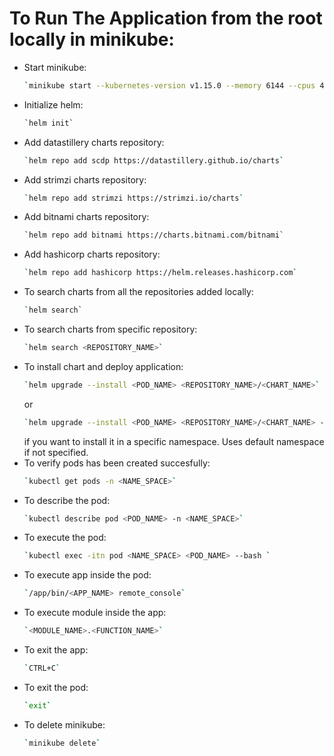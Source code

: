# To Run The Application from the root locally in minikube:
  * Start minikube:
    ```bash
    `minikube start --kubernetes-version v1.15.0 --memory 6144 --cpus 4`
    ```
  * Initialize helm:
    ```bash
    `helm init`
    ```
  * Add datastillery charts repository:
    ```bash
    `helm repo add scdp https://datastillery.github.io/charts`
    ```
  * Add strimzi charts repository:
    ```bash
    `helm repo add strimzi https://strimzi.io/charts`
    ```
  * Add bitnami charts repository:
    ```bash
    `helm repo add bitnami https://charts.bitnami.com/bitnami`
    ```
  * Add hashicorp charts repository:
    ```bash
    `helm repo add hashicorp https://helm.releases.hashicorp.com`
    ```
  * To search charts from all the repositories added locally:
    ```bash
    `helm search`
    ```
  * To search charts from specific repository:
    ```bash
    `helm search <REPOSITORY_NAME>`
    ```
  * To install chart and deploy application:
    ```bash
    `helm upgrade --install <POD_NAME> <REPOSITORY_NAME>/<CHART_NAME>`
    ```
    or
    ```bash
    `helm upgrade --install <POD_NAME> <REPOSITORY_NAME>/<CHART_NAME> --namespace=<NAMESPACE>`
    ```
    if you want to install it in a specific namespace. Uses default namespace if not specified.
  * To verify pods has been created succesfully:
    ```bash
    `kubectl get pods -n <NAME_SPACE>`
    ```
  * To describe the pod:
    ```bash
    `kubectl describe pod <POD_NAME> -n <NAME_SPACE>`
    ```
  * To execute the pod:
    ```bash
    `kubectl exec -itn pod <NAME_SPACE> <POD_NAME> --bash `
    ```
  * To execute app inside the pod:
    ```bash
    `/app/bin/<APP_NAME> remote_console`
    ```
  * To execute module inside the app:
    ```bash
    `<MODULE_NAME>.<FUNCTION_NAME>`
    ```
  * To exit the app:
    ```bash
    `CTRL+C`
    ```
  * To exit the pod:
    ```bash
    `exit`
    ```
  * To delete minikube:
    ```bash
    `minikube delete`
    ```